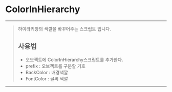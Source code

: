 # ColorInHierarchy

---

> 하이라키창의 색깔을 바꾸어주는 스크립트 입니다.
>
> ## 사용법
>
> - 오브젝트에 ColorInHierarchy스크립트룰 추가한다.
> - prefix : 오브젝트를 구분할 기호
> - BackColor : 배경색깔
> - FontColor : 글씨 색깔

---
